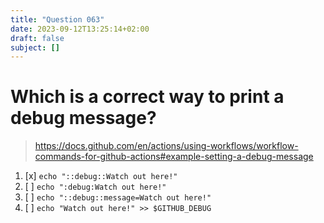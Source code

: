 ```yaml
---
title: "Question 063"
date: 2023-09-12T13:25:14+02:00
draft: false
subject: []
---
```


# Which is a correct way to print a debug message?
> https://docs.github.com/en/actions/using-workflows/workflow-commands-for-github-actions#example-setting-a-debug-message
1. [x] `echo "::debug::Watch out here!"`
1. [ ] `echo ":debug:Watch out here!"`
1. [ ] `echo "::debug::message=Watch out here!"`
1. [ ] `echo "Watch out here!" >> $GITHUB_DEBUG`
